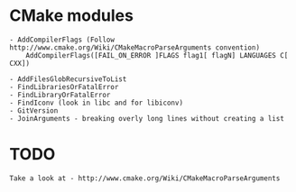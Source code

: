 
CMake modules
============

    - AddCompilerFlags (Follow http://www.cmake.org/Wiki/CMakeMacroParseArguments convention)
        AddCompilerFlags([FAIL_ON_ERROR ]FLAGS flag1[ flagN] LANGUAGES C[ CXX])

    - AddFilesGlobRecursiveToList
    - FindLibrariesOrFatalError
    - FindLibraryOrFatalError
    - FindIconv (look in libc and for libiconv)
    - GitVersion
    - JoinArguments - breaking overly long lines without creating a list

TODO
====
    Take a look at - http://www.cmake.org/Wiki/CMakeMacroParseArguments


